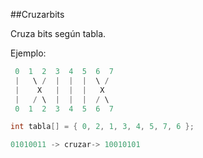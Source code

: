 ##Cruzarbits

Cruza bits según tabla.

Ejemplo:

```C
 0  1  2  3  4  5  6  7
 |   \ /  |  |  |  \ /
 |    X   |  |  |   X
 |   / \  |  |  |  / \
 0  1  2  3  4  5  6  7

int tabla[] = { 0, 2, 1, 3, 4, 5, 7, 6 };

01010011 -> cruzar-> 10010101 

```






